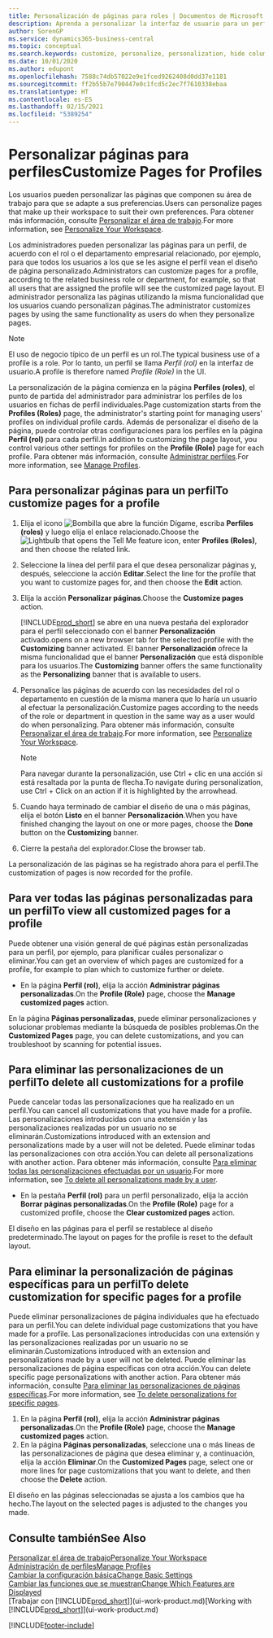 ```yaml
---
title: Personalización de páginas para roles | Documentos de Microsoft
description: Aprenda a personalizar la interfaz de usuario para un perfil (rol) para que todos los usuarios asignados a ese rol vean un espacio de trabajo personalizado.
author: SorenGP
ms.service: dynamics365-business-central
ms.topic: conceptual
ms.search.keywords: customize, personalize, personalization, hide columns, remove fields, move fields
ms.date: 10/01/2020
ms.author: edupont
ms.openlocfilehash: 7588c74db57022e9e1fced9262408d0dd37e1181
ms.sourcegitcommit: ff2b55b7e790447e0c1fcd5c2ec7f7610338ebaa
ms.translationtype: HT
ms.contentlocale: es-ES
ms.lasthandoff: 02/15/2021
ms.locfileid: "5389254"
---
```

# <a name="customize-pages-for-profiles"></a><span data-ttu-id="4dd08-103">Personalizar páginas para perfiles</span><span class="sxs-lookup"><span data-stu-id="4dd08-103">Customize Pages for Profiles</span></span>
<span data-ttu-id="4dd08-104">Los usuarios pueden personalizar las páginas que componen su área de trabajo para que se adapte a sus preferencias.</span><span class="sxs-lookup"><span data-stu-id="4dd08-104">Users can personalize pages that make up their workspace to suit their own preferences.</span></span> <span data-ttu-id="4dd08-105">Para obtener más información, consulte [Personalizar el área de trabajo](ui-personalization-user.md).</span><span class="sxs-lookup"><span data-stu-id="4dd08-105">For more information, see [Personalize Your Workspace](ui-personalization-user.md).</span></span>

<span data-ttu-id="4dd08-106">Los administradores pueden personalizar las páginas para un perfil, de acuerdo con el rol o el departamento empresarial relacionado, por ejemplo, para que todos los usuarios a los que se les asigne el perfil vean el diseño de página personalizado.</span><span class="sxs-lookup"><span data-stu-id="4dd08-106">Administrators can customize pages for a profile, according to the related business role or department, for example, so that all users that are assigned the profile will see the customized page layout.</span></span> <span data-ttu-id="4dd08-107">El administrador personaliza las páginas utilizando la misma funcionalidad que los usuarios cuando personalizan páginas.</span><span class="sxs-lookup"><span data-stu-id="4dd08-107">The administrator customizes pages by using the same functionality as users do when they personalize pages.</span></span>

> [!NOTE]
> <span data-ttu-id="4dd08-108">El uso de negocio típico de un perfil es un rol.</span><span class="sxs-lookup"><span data-stu-id="4dd08-108">The typical business use of a profile is a role.</span></span> <span data-ttu-id="4dd08-109">Por lo tanto, un perfil se llama *Perfil (rol)* en la interfaz de usuario.</span><span class="sxs-lookup"><span data-stu-id="4dd08-109">A profile is therefore named *Profile (Role)* in the UI.</span></span>

<span data-ttu-id="4dd08-110">La personalización de la página comienza en la página **Perfiles (roles)**, el punto de partida del administrador para administrar los perfiles de los usuarios en fichas de perfil individuales.</span><span class="sxs-lookup"><span data-stu-id="4dd08-110">Page customization starts from the **Profiles (Roles)** page, the administrator's starting point for managing users' profiles on individual profile cards.</span></span> <span data-ttu-id="4dd08-111">Además de personalizar el diseño de la página, puede controlar otras configuraciones para los perfiles en la página **Perfil (rol)** para cada perfil.</span><span class="sxs-lookup"><span data-stu-id="4dd08-111">In addition to customizing the page layout, you control various other settings for profiles on the **Profile (Role)** page for each profile.</span></span> <span data-ttu-id="4dd08-112">Para obtener más información, consulte [Administrar perfiles](admin-users-profiles-roles.md).</span><span class="sxs-lookup"><span data-stu-id="4dd08-112">For more information, see [Manage Profiles](admin-users-profiles-roles.md).</span></span>

## <a name="to-customize-pages-for-a-profile"></a><span data-ttu-id="4dd08-113">Para personalizar páginas para un perfil</span><span class="sxs-lookup"><span data-stu-id="4dd08-113">To customize pages for a profile</span></span>
1. <span data-ttu-id="4dd08-114">Elija el icono ![Bombilla que abre la función Dígame](media/ui-search/search_small.png "Dígame qué desea hacer"), escriba **Perfiles (roles)** y luego elija el enlace relacionado.</span><span class="sxs-lookup"><span data-stu-id="4dd08-114">Choose the ![Lightbulb that opens the Tell Me feature](media/ui-search/search_small.png "Tell me what you want to do") icon, enter **Profiles (Roles)**, and then choose the related link.</span></span>
2. <span data-ttu-id="4dd08-115">Seleccione la línea del perfil para el que desea personalizar páginas y, después, seleccione la acción **Editar**.</span><span class="sxs-lookup"><span data-stu-id="4dd08-115">Select the line for the profile that you want to customize pages for, and then choose the **Edit** action.</span></span>
3. <span data-ttu-id="4dd08-116">Elija la acción **Personalizar páginas**.</span><span class="sxs-lookup"><span data-stu-id="4dd08-116">Choose the **Customize pages** action.</span></span>

    [!INCLUDE[prod_short](includes/prod_short.md)] <span data-ttu-id="4dd08-117">se abre en una nueva pestaña del explorador para el perfil seleccionado con el banner **Personalización** activado.</span><span class="sxs-lookup"><span data-stu-id="4dd08-117">opens on a new browser tab for the selected profile with the **Customizing** banner activated.</span></span> <span data-ttu-id="4dd08-118">El banner **Personalización** ofrece la misma funcionalidad que el banner **Personalización** que está disponible para los usuarios.</span><span class="sxs-lookup"><span data-stu-id="4dd08-118">The **Customizing** banner offers the same functionality as the **Personalizing** banner that is available to users.</span></span>

4. <span data-ttu-id="4dd08-119">Personalice las páginas de acuerdo con las necesidades del rol o departamento en cuestión de la misma manera que lo haría un usuario al efectuar la personalización.</span><span class="sxs-lookup"><span data-stu-id="4dd08-119">Customize pages according to the needs of the role or department in question in the same way as a user would do when personalizing.</span></span> <span data-ttu-id="4dd08-120">Para obtener más información, consulte [Personalizar el área de trabajo](ui-personalization-user.md).</span><span class="sxs-lookup"><span data-stu-id="4dd08-120">For more information, see [Personalize Your Workspace](ui-personalization-user.md).</span></span>

    > [!NOTE]
    > <span data-ttu-id="4dd08-121">Para navegar durante la personalización, use Ctrl + clic en una acción si está resaltada por la punta de flecha.</span><span class="sxs-lookup"><span data-stu-id="4dd08-121">To navigate during personalization, use Ctrl + Click on an action if it is highlighted by the arrowhead.</span></span>

5. <span data-ttu-id="4dd08-122">Cuando haya terminado de cambiar el diseño de una o más páginas, elija el botón **Listo** en el banner **Personalización**.</span><span class="sxs-lookup"><span data-stu-id="4dd08-122">When you have finished changing the layout on one or more pages, choose the **Done** button on the **Customizing** banner.</span></span>
6. <span data-ttu-id="4dd08-123">Cierre la pestaña del explorador.</span><span class="sxs-lookup"><span data-stu-id="4dd08-123">Close the browser tab.</span></span>

<span data-ttu-id="4dd08-124">La personalización de las páginas se ha registrado ahora para el perfil.</span><span class="sxs-lookup"><span data-stu-id="4dd08-124">The customization of pages is now recorded for the profile.</span></span>

## <a name="to-view-all-customized-pages-for-a-profile"></a><span data-ttu-id="4dd08-125">Para ver todas las páginas personalizadas para un perfil</span><span class="sxs-lookup"><span data-stu-id="4dd08-125">To view all customized pages for a profile</span></span>

<span data-ttu-id="4dd08-126">Puede obtener una visión general de qué páginas están personalizadas para un perfil, por ejemplo, para planificar cuáles personalizar o eliminar.</span><span class="sxs-lookup"><span data-stu-id="4dd08-126">You can get an overview of which pages are customized for a profile, for example to plan which to customize further or delete.</span></span>

- <span data-ttu-id="4dd08-127">En la página **Perfil (rol)**, elija la acción **Administrar páginas personalizadas**.</span><span class="sxs-lookup"><span data-stu-id="4dd08-127">On the **Profile (Role)** page, choose the **Manage customized pages** action.</span></span>

<span data-ttu-id="4dd08-128">En la página **Páginas personalizadas**, puede eliminar personalizaciones y solucionar problemas mediante la búsqueda de posibles problemas.</span><span class="sxs-lookup"><span data-stu-id="4dd08-128">On the **Customized Pages** page, you can delete customizations, and you can troubleshoot by scanning for potential issues.</span></span>  

## <a name="to-delete-all-customizations-for-a-profile"></a><span data-ttu-id="4dd08-129">Para eliminar las personalizaciones de un perfil</span><span class="sxs-lookup"><span data-stu-id="4dd08-129">To delete all customizations for a profile</span></span>
<span data-ttu-id="4dd08-130">Puede cancelar todas las personalizaciones que ha realizado en un perfil.</span><span class="sxs-lookup"><span data-stu-id="4dd08-130">You can cancel all customizations that you have made for a profile.</span></span> <span data-ttu-id="4dd08-131">Las personalizaciones introducidas con una extensión y las personalizaciones realizadas por un usuario no se eliminarán.</span><span class="sxs-lookup"><span data-stu-id="4dd08-131">Customizations introduced with an extension and personalizations made by a user will not be deleted.</span></span> <span data-ttu-id="4dd08-132">Puede eliminar todas las personalizaciones con otra acción.</span><span class="sxs-lookup"><span data-stu-id="4dd08-132">You can delete all personalizations with another action.</span></span> <span data-ttu-id="4dd08-133">Para obtener más información, consulte [Para eliminar todas las personalizaciones efectuadas por un usuario](admin-users-profiles-roles.md#to-delete-all-personalizations-made-by-a-user).</span><span class="sxs-lookup"><span data-stu-id="4dd08-133">For more information, see [To delete all personalizations made by a user](admin-users-profiles-roles.md#to-delete-all-personalizations-made-by-a-user).</span></span>

- <span data-ttu-id="4dd08-134">En la pestaña **Perfil (rol)** para un perfil personalizado, elija la acción **Borrar páginas personalizadas**.</span><span class="sxs-lookup"><span data-stu-id="4dd08-134">On the **Profile (Role)** page for a customized profile, choose the **Clear customized pages** action.</span></span>

<span data-ttu-id="4dd08-135">El diseño en las páginas para el perfil se restablece al diseño predeterminado.</span><span class="sxs-lookup"><span data-stu-id="4dd08-135">The layout on pages for the profile is reset to the default layout.</span></span>  

## <a name="to-delete-customization-for-specific-pages-for-a-profile"></a><span data-ttu-id="4dd08-136">Para eliminar la personalización de páginas específicas para un perfil</span><span class="sxs-lookup"><span data-stu-id="4dd08-136">To delete customization for specific pages for a profile</span></span>
<span data-ttu-id="4dd08-137">Puede eliminar personalizaciones de página individuales que ha efectuado para un perfil.</span><span class="sxs-lookup"><span data-stu-id="4dd08-137">You can delete individual page customizations that you have made for a profile.</span></span> <span data-ttu-id="4dd08-138">Las personalizaciones introducidas con una extensión y las personalizaciones realizadas por un usuario no se eliminarán.</span><span class="sxs-lookup"><span data-stu-id="4dd08-138">Customizations introduced with an extension and personalizations made by a user will not be deleted.</span></span> <span data-ttu-id="4dd08-139">Puede eliminar las personalizaciones de página específicas con otra acción.</span><span class="sxs-lookup"><span data-stu-id="4dd08-139">You can delete specific page personalizations with another action.</span></span> <span data-ttu-id="4dd08-140">Para obtener más información, consulte [Para eliminar las personalizaciones de páginas específicas](admin-users-profiles-roles.md#to-delete-personalizations-for-specific-pages).</span><span class="sxs-lookup"><span data-stu-id="4dd08-140">For more information, see [To delete personalizations for specific pages](admin-users-profiles-roles.md#to-delete-personalizations-for-specific-pages).</span></span>

1. <span data-ttu-id="4dd08-141">En la página **Perfil (rol)**, elija la acción **Administrar páginas personalizadas**.</span><span class="sxs-lookup"><span data-stu-id="4dd08-141">On the **Profile (Role)** page, choose the **Manage customized pages** action.</span></span>
2. <span data-ttu-id="4dd08-142">En la página **Páginas personalizadas**, seleccione una o más líneas de las personalizaciones de página que desea eliminar y, a continuación, elija la acción **Eliminar**.</span><span class="sxs-lookup"><span data-stu-id="4dd08-142">On the **Customized Pages** page, select one or more lines for page customizations that you want to delete, and then choose the **Delete** action.</span></span>

<span data-ttu-id="4dd08-143">El diseño en las páginas seleccionadas se ajusta a los cambios que ha hecho.</span><span class="sxs-lookup"><span data-stu-id="4dd08-143">The layout on the selected pages is adjusted to the changes you made.</span></span>

## <a name="see-also"></a><span data-ttu-id="4dd08-144">Consulte también</span><span class="sxs-lookup"><span data-stu-id="4dd08-144">See Also</span></span>

[<span data-ttu-id="4dd08-145">Personalizar el área de trabajo</span><span class="sxs-lookup"><span data-stu-id="4dd08-145">Personalize Your Workspace</span></span>](ui-personalization-user.md)  
[<span data-ttu-id="4dd08-146">Administración de perfiles</span><span class="sxs-lookup"><span data-stu-id="4dd08-146">Manage Profiles</span></span>](admin-users-profiles-roles.md)  
[<span data-ttu-id="4dd08-147">Cambiar la configuración básica</span><span class="sxs-lookup"><span data-stu-id="4dd08-147">Change Basic Settings</span></span>](ui-change-basic-settings.md)  
[<span data-ttu-id="4dd08-148">Cambiar las funciones que se muestran</span><span class="sxs-lookup"><span data-stu-id="4dd08-148">Change Which Features are Displayed</span></span>](ui-experiences.md)  
<span data-ttu-id="4dd08-149">[Trabajar con [!INCLUDE[prod_short](includes/prod_short.md)]](ui-work-product.md)</span><span class="sxs-lookup"><span data-stu-id="4dd08-149">[Working with [!INCLUDE[prod_short](includes/prod_short.md)]](ui-work-product.md)</span></span>  


[!INCLUDE[footer-include](includes/footer-banner.md)]